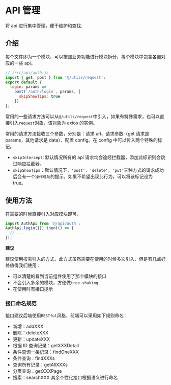 # API 管理

将 api 进行集中管理，便于维护和查找.

## 介绍

每个文件即为一个模块，可以按照业务功能进行模块拆分，每个模块中包含各自对应的一些 api。

```js
// /src/api/auth.js
import { get, post } from '@/utils/request';
export default {
  login: params =>
    post(`/auth/login`, params, {
      skipShowTips: true
    })
};
```

常用的一些请求方法可以从`@/utils/request`中引入，如果有特殊需求，也可以直接引入`request`对象，该对象为 axios 的实例。

常用的请求方法接收三个参数，分别是：请求 url、请求参数（get 请求是 params，其他请求是 data）、配置 config。在 config 中可以传入两个特殊的标记。

- `skipIntercept`: 默认情况所有的 api 请求均会途经拦截器，添加此标识则会跳过响应拦截器。
- `skipShowTips`：默认情况下，`'post', 'delete', 'put'`三种方式的请求成功后会有一个`操作成功`的提示，如果不希望出现此行为，可以将该标记设为 true。

## 使用方法

在需要的时候直接引入对应模块即可，

```js
import AuthApi from '@/api/auth';
AuthApi.login({}).then(() => {
  // ...
});
```

**建议**

建议使用按需引入的方式，此方式虽然需要在使用的时候多次引入，但是有几点好处值得我们使用：

- 可以清楚的看到当前组件使用了那个模块的接口
- 不会引入多余的模块，方便做`tree-shaking`
- 在使用时有接口提示

### 接口命名规范

接口建议后端使用`RESTful`风格，前端可以采用如下规则命名：

- 新增：addXXX
- 删除：deleteXXX
- 更新：updateXXX
- 根据 ID 查询记录：getXXXDetail
- 条件查询一条记录：findOneXXX
- 条件查询：findXXXs
- 查询所有记录：getAllXXXs
- 分页查询：getXXXPage
- 搜索：searchXXX
  其余个性化接口根据语义进行命名
